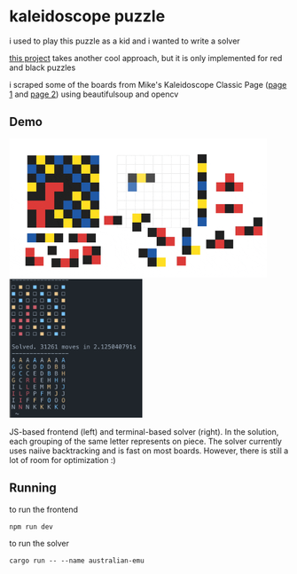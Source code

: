 # kaleidoscope puzzle

i used to play this puzzle as a kid and i wanted to write a solver

[this project](https://github.com/pratu16x7/kaleidoscope-solver) takes another cool approach, but it is only implemented for red and black puzzles

i scraped some of the boards from Mike's Kaleidoscope Classic Page ([page 1](http://www.users.on.net/~mikegatley/kaleidoscope/all1.html) and [page 2](http://www.users.on.net/~mikegatley/kaleidoscope/all2.html)) using beautifulsoup and opencv

## Demo

<p>
    <img height="250" src="./frontend/demo.gif">
    <img height="250" src="./src/demo.png" caption="Solver Demo">
</p>

JS-based frontend (left) and terminal-based solver (right). In the solution, each grouping of the same letter represents on piece. The solver currently uses naiive backtracking and is fast on most boards. However, there is still a lot of room for optimization :)


## Running 

to run the frontend
```
npm run dev
```
to run the solver
```
cargo run -- --name australian-emu
```
